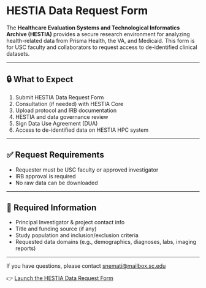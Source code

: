 # HESTIA Data Request Form

The **Healthcare Evaluation Systems and Technological Informatics Archive (HESTIA)** provides a secure research environment for analyzing health-related data from Prisma Health, the VA, and Medicaid. This form is for USC faculty and collaborators to request access to de-identified clinical datasets.

---

## 🔒 What to Expect

1. Submit HESTIA Data Request Form  
2. Consultation (if needed) with HESTIA Core  
3. Upload protocol and IRB documentation  
4. HESTIA and data governance review  
5. Sign Data Use Agreement (DUA)  
6. Access to de-identified data on HESTIA HPC system  

---

## ✅ Request Requirements

- Requester must be USC faculty or approved investigator  
- IRB approval is required  
- No raw data can be downloaded  

---

## 📄 Required Information

- Principal Investigator & project contact info  
- Title and funding source (if any)  
- Study population and inclusion/exclusion criteria  
- Requested data domains (e.g., demographics, diagnoses, labs, imaging reports)    

---

If you have questions, please contact [snemati@mailbox.sc.edu](mailto:snemati@mailbox.sc.edu)

👉 [Launch the HESTIA Data Request Form](https://samanemati89.github.io/HESTIA-Core/)
